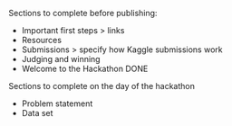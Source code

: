 Sections to complete before publishing:
- Important first steps > links
- Resources
- Submissions > specify how Kaggle submissions work
- Judging and winning
- Welcome to the Hackathon DONE

Sections to complete on the day of the hackathon
- Problem statement
- Data set